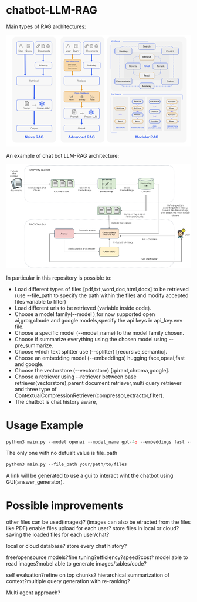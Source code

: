 # chatbot-LLM-RAG

Main types of RAG architectures:

![alt text](https://github.com/DLfrontiere/chatbot-LLM-RAG/blob/main/images/RAG_architectures.png?raw=True)

An example of chat bot LLM-RAG architecture:

![alt text](https://github.com/DLfrontiere/chatbot-LLM-RAG/blob/main/images/rag-chatbot-architecture-1.png?raw=true)

In particular in this repository is possible to:

- Load different types of files [pdf,txt,word,doc,html,docx] to be retrieved (use --file_path to specify the path within the files and modify accepted files variable to filter)
- Load different urls to be retrieved (variable inside code).
- Choose a model family(--model ),for now supported open ai,groq,claude and google models,specify the api keys in api_key.env file.
- Choose a specific model (--model_name) fo the model family chosen.
- Choose if summarize everything using the chosen model using --pre_summarize.
- Choose which text splitter use (--splitter) [recursive,semantic].
- Choose an embedding model (--embeddings) hugging face,opeai,fast and google.
- Choose the vectorstore (--vectorstore) [qdrant,chroma,google].
- Choose a retriever using --retriever between base retriever(vectorstore),parent document retriever,multi query retriever and three type of ContextualCompressionRetriever(compressor,extractor,filter).
- The chatbot is chat history aware,


# Usage  Example
```python 
python3 main.py --model openai --model_name gpt-4o --embeddings fast --retriever parent --files_path ./your_files_dir --pre_summarize False --vectorstore qdrant --splitter semantic
```

The only one with no defualt value is file_path

```python 
python3 main.py --file_path your/path/to/files
```

A link will be generated to use a gui to interact wiht the chatbot using GUI(answer_generator).




# Possible improvements
  
 other files can be used(images)? (images can also be etracted from the files like PDF) enable files upload for each user? store files in local or cloud? saving the loaded files for each user/chat?

local or cloud database? store every chat history?

 free/opensource models?fine tuning?efficiency?speed?cost? model able to read images?mobel able to generate images/tables/code?

 self evaluation?refine on top chunks? hierarchical summarization of context?multiple query generation with re-ranking?

 Multi agent approach?
